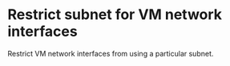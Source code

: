 # Restrict subnet for VM network interfaces

Restrict VM network interfaces from using a particular subnet.